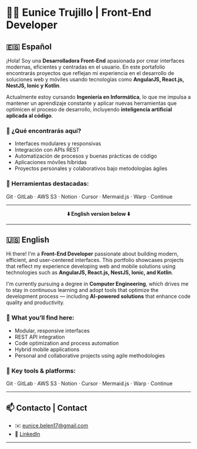 # 👩‍💻 Eunice Trujillo | Front-End Developer

## 🇪🇸 Español

¡Hola! Soy una **Desarrolladora Front-End** apasionada por crear interfaces modernas, eficientes y centradas en el usuario. En este portafolio encontrarás proyectos que reflejan mi experiencia en el desarrollo de soluciones web y móviles usando tecnologías como **AngularJS, React.js, NestJS, Ionic y Kotlin**.

Actualmente estoy cursando **Ingeniería en Informática**, lo que me impulsa a mantener un aprendizaje constante y aplicar nuevas herramientas que optimicen el proceso de desarrollo, incluyendo **inteligencia artificial aplicada al código**.

### 🚀 ¿Qué encontrarás aquí?
- Interfaces modulares y responsivas
- Integración con APIs REST
- Automatización de procesos y buenas prácticas de código
- Aplicaciones móviles híbridas
- Proyectos personales y colaborativos bajo metodologías ágiles

### 🔧 Herramientas destacadas:
Git · GitLab · AWS S3 · Notion · Cursor · Mermaid.js · Warp · Continue

---

<p align="center"><b>⬇️ English version below ⬇️</b></p>

---

## 🇺🇸 English

Hi there! I'm a **Front-End Developer** passionate about building modern, efficient, and user-centered interfaces. This portfolio showcases projects that reflect my experience developing web and mobile solutions using technologies such as **AngularJS, React.js, NestJS, Ionic, and Kotlin**.

I'm currently pursuing a degree in **Computer Engineering**, which drives me to stay in continuous learning and adopt tools that optimize the development process — including **AI-powered solutions** that enhance code quality and productivity.

### 🚀 What you’ll find here:
- Modular, responsive interfaces
- REST API integration
- Code optimization and process automation
- Hybrid mobile applications
- Personal and collaborative projects using agile methodologies

### 🔧 Key tools & platforms:
Git · GitLab · AWS S3 · Notion · Cursor · Mermaid.js · Warp · Continue

---

## 📫 Contacto | Contact

- ✉️ eunice.belen17@gmail.com    
- 💼 [LinkedIn](https://www.linkedin.com/in/eunices-trujillo/) 

---

